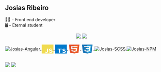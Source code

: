 ## Josias Ribeiro 

👨‍💻 - Front end developer </br>
🖥 - Eternal student
<div align="center">
  <a href="https://github.com/josias-ribeiro">
  <img height="180em" src="https://github-readme-stats.vercel.app/api?username=josias-ribeiro&show_icons=true&theme=dracula&include_all_commits=true&count_private=true"/>
  <img height="180em" src="https://github-readme-stats.vercel.app/api/top-langs/?username=josias-ribeiro&layout=compact&langs_count=7&theme=dracula"/>
</div>
<div style="display: inline_block"><br>
  <img align="center" alt="Josias-Angular" height="30" width="40" src="https://cdn.jsdelivr.net/gh/devicons/devicon/icons/angularjs/angularjs-original.svg">  
  <img align="center" alt="Josias-Js" height="30" width="40" src="https://raw.githubusercontent.com/devicons/devicon/master/icons/javascript/javascript-plain.svg">
  <img align="center" alt="Josias-Ts" height="30" width="40" src="https://raw.githubusercontent.com/devicons/devicon/master/icons/typescript/typescript-plain.svg">  
  <img align="center" alt="Josias-HTML" height="30" width="40" src="https://raw.githubusercontent.com/devicons/devicon/master/icons/html5/html5-original.svg">
  <img align="center" alt="Josias-CSS" height="30" width="40" src="https://raw.githubusercontent.com/devicons/devicon/master/icons/css3/css3-original.svg">  
  <img align="center" alt="Josias-SCSS" height="30" width="40" src="https://cdn.jsdelivr.net/gh/devicons/devicon/icons/sass/sass-original.svg">
  <img align="center" alt="Josias-NPM" height="30" width="40" src="https://cdn.jsdelivr.net/gh/devicons/devicon/icons/npm/npm-original-wordmark.svg">  
  
</div>
  
  ##
 
<div> 
 	<a href="https://www.linkedin.com/in/josias-ribeiro" target="_blank"><img src="https://img.shields.io/badge/-LinkedIn-%230077B5?style=for-the-badge&logo=linkedin&logoColor=white" target="_blank"></a> 
  <a href = "mailto:contatojosias-ribeiro@gmail.com"><img src="https://img.shields.io/badge/-Gmail-%23333?style=for-the-badge&logo=gmail&logoColor=white" target="_blank"></a> 
</div>
